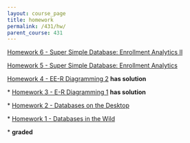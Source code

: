 ```yaml
---
layout: course_page
title: homework
permalink: /431/hw/
parent_course: 431
---
```


[Homework 6 - Super Simple Database: Enrollment Analytics II](/431/hw6) 

[Homework 5 - Super Simple Database: Enrollment Analytics](/431/hw5) 

[Homework 4 - EE-R Diagramming 2](/431/hw4) **has solution**

\* [Homework 3 - E-R Diagramming 1](/431/hw3) **has solution**

\* [Homework 2 - Databases on the Desktop](/431/hw2)

\* [Homework 1 - Databases in the Wild](/431/hw1)

\* **graded**
